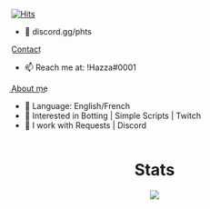 [![Hits](http://hits.dwyl.com/Hazza3100/Hazza3100.svg)](http://hits.dwyl.com/Hazza3100/Hazza3100)

<!-- ![Header](./header.png) -->

- 👋 discord.gg/phts

C͟o͟n͟t͟a͟c͟t͟
- 📫 Reach me at: !Hazza#0001


A͟b͟o͟u͟t͟ ͟m͟e͟
- 🌱 Language: English/French
- 👀 Interested in Botting | Simple Scripts | Twitch
- 🌱 I work with Requests | Discord

<!---
Hazza3100/Hazza3100 is a ✨ special ✨ repository because its `README.md` (this file) appears on your GitHub profile.
You can click the Preview link to take a look at your changes.
--->

<p href="https://discord.gg/phts" align="center">
    <img alt="" src=https://lanyard.cnrad.dev/api/997512351760789507/>
</p>

<h1 align="center">Stats</h1>
<a href="https://github.com/Hazza3100"></a>
<p align="center">
  <img src="https://github-readme-stats.vercel.app/api?username=Hazza3100&theme=midnight-purple&show_icons=true" />
</p>

<!-- ![Anurag's GitHub stats](https://github-readme-stats.vercel.app/api?username=Hazza3100&theme=midnight-purple&show_icons=true)
 -->


<!-- ![Footer](./footer.png) -->
